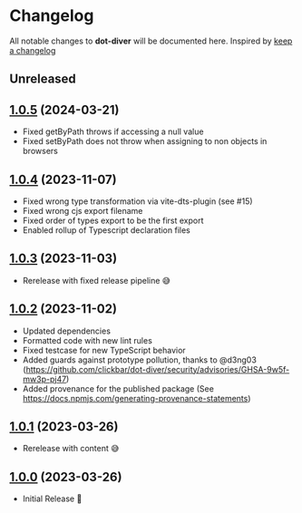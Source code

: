 # Changelog

All notable changes to **dot-diver** will be documented here. Inspired by [keep a changelog](https://keepachangelog.com/en/1.0.0/)

## Unreleased

## [1.0.5](https://github.com/clickbar/dot-diver/tree/1.0.5) (2024-03-21)

- Fixed getByPath throws if accessing a null value
- Fixed setByPath does not throw when assigning to non objects in browsers

## [1.0.4](https://github.com/clickbar/dot-diver/tree/1.0.4) (2023-11-07)

- Fixed wrong type transformation via vite-dts-plugin (see #15)
- Fixed wrong cjs export filename
- Fixed order of types export to be the first export
- Enabled rollup of Typescript declaration files

## [1.0.3](https://github.com/clickbar/dot-diver/tree/1.0.3) (2023-11-03)

- Rerelease with fixed release pipeline 😅

## [1.0.2](https://github.com/clickbar/dot-diver/tree/1.0.2) (2023-11-02)

- Updated dependencies
- Formatted code with new lint rules
- Fixed testcase for new TypeScript behavior
- Added guards against prototype pollution, thanks to @d3ng03 (<https://github.com/clickbar/dot-diver/security/advisories/GHSA-9w5f-mw3p-pj47>)
- Added provenance for the published package (See <https://docs.npmjs.com/generating-provenance-statements>)

## [1.0.1](https://github.com/clickbar/dot-diver/tree/1.0.1) (2023-03-26)

- Rerelease with content 😅

## [1.0.0](https://github.com/clickbar/dot-diver/tree/1.0.0) (2023-03-26)

- Initial Release 🎉
